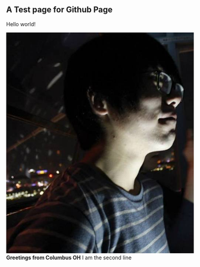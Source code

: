 ## A Test page for Github Page
Hello world!

![](images/485625_10201220477137816_1292641638_n.jpg)
**Greetings from Columbus OH**
I am the second line
